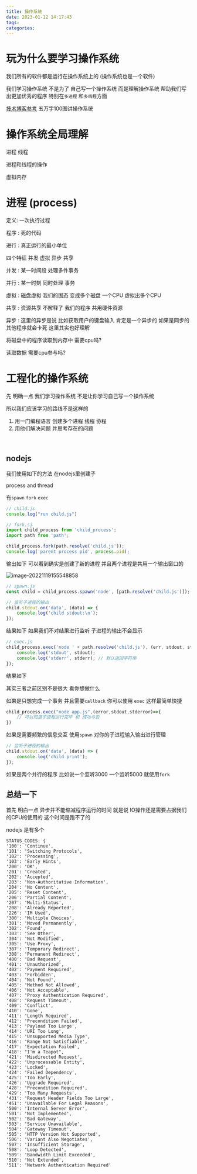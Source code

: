 ```yaml
---
title: 操作系统
date: 2023-01-12 14:17:43
tags:
categories:
---
```


# 玩为什么要学习操作系统

我们所有的软件都是运行在操作系统上的 (操作系统也是一个软件)

我们学习操作系统 不是为了 自己写一个操作系统 而是理解操作系统 帮助我们写出更加优秀的程序 特别在`多进程` 和`多线程`方面

[技术博客参考](https://rawchen.com/307) 五万字100图讲操作系统





# 操作系统全局理解

进程 线程

进程和线程的操作 

虚拟内存 



# 进程 (process)

定义: 一次执行过程



程序 : 死的代码 

进行 : 真正运行的最小单位

四个特征 并发 虚拟 异步 共享

并发 : 某一时间段 处理多件事务

并行 : 某一时刻 同时处理 事务

虚拟 : 磁盘虚拟 我们的固态 变成多个磁盘 一个CPU 虚拟出多个CPU

共享 : 资源共享 不解释了 我们的程序 共用硬件资源

异步 : 这里的异步是说 比如获取用户的键盘输入 肯定是一个异步的 如果是同步的 其他程序就会卡死 这里其实也好理解





将磁盘中的程序读取到内存中 需要cpu吗?

读取数据 需要cpu参与吗?



# 工程化的操作系统

先 明确一点 我们学习操作系统 不是让你学习自己写一个操作系统 

所以我们应该学习的路线不是这样的

1.   用一门编程语言 创建多个进程 线程 协程
2.   用他们解决问题 并思考存在的问题 

​	

## nodejs

我们使用如下的方法 在nodejs里创建子

process and thread



有`spawn` `fork` `exec` 

```js
// child.js
console.log("run child.js")
```

```js
// fork.sj
import child_process from 'child_process';
import path from 'path';

child_process.fork(path.resolve('child.js'));
console.log('parent process pid', process.pid);

```

输出如下 可以看到确实是创建了新的进程 并且两个进程是共用一个输出窗口的

![image-20221119155548858](C:\Users\Administrator\AppData\Roaming\Typora\typora-user-images\image-20221119155548858.png)



```js
// spawn.js
const child = child_process.spawn('node', [path.resolve('child.js')]);

// 监听子进程的输出
child.stdout.on('data', (data) => {
    console.log('child stdout:\n');
});
```

结果如下  	如果我们不对结果进行监听 子进程的输出不会显示



```js
// exec.js
child_process.exec('node ' + path.resolve('child.js'), (err, stdout, stderr) => {
    console.log('stdout', stdout);
    console.log('stderr', stderr); // 默认返回字符串
});
```

结果如下  



其实三者之前区别不是很大 看你想做什么 

如果是只想完成一个事务 并且需要`callback` 你可以使用 `exec` 这样最简单快捷

```js
child_process.exec("node app.js",(error,stdout,stderror)=>{
    // 可以知道子进程运行完毕 和 成功与否
})
```

如果是需要频繁的信息交互 使用`spawn` 对你的子进程输入输出进行管理

```js
// 监听子进程的输出
child.stdout.on('data', (data) => {
    console.log('child print');
});
```



如果是两个并行的程序 比如说一个监听3000 一个监听5000 就使用`fork`



## 总结一下 

首先 明白一点 异步并不能缩减程序运行的时间 就是说 IO操作还是需要占据我们的CPU的使用的 这个时间是跑不了的

nodejs 是有多个





```
STATUS_CODES: {
'100': 'Continue',
'101': 'Switching Protocols',
'102': 'Processing',
'103': 'Early Hints',
'200': 'OK',
'201': 'Created',
'202': 'Accepted',
'203': 'Non-Authoritative Information',
'204': 'No Content',
'205': 'Reset Content',
'206': 'Partial Content',
'207': 'Multi-Status',
'208': 'Already Reported',
'226': 'IM Used',
'300': 'Multiple Choices',
'301': 'Moved Permanently',
'302': 'Found',
'303': 'See Other',
'304': 'Not Modified',
'305': 'Use Proxy',
'307': 'Temporary Redirect',
'308': 'Permanent Redirect',
'400': 'Bad Request',
'401': 'Unauthorized',
'402': 'Payment Required',
'403': 'Forbidden',
'404': 'Not Found',
'405': 'Method Not Allowed',
'406': 'Not Acceptable',
'407': 'Proxy Authentication Required',
'408': 'Request Timeout',
'409': 'Conflict',
'410': 'Gone',
'411': 'Length Required',
'412': 'Precondition Failed',
'413': 'Payload Too Large',
'414': 'URI Too Long',
'415': 'Unsupported Media Type',
'416': 'Range Not Satisfiable',
'417': 'Expectation Failed',
'418': "I'm a Teapot",
'421': 'Misdirected Request',
'422': 'Unprocessable Entity',
'423': 'Locked',
'424': 'Failed Dependency',
'425': 'Too Early',
'426': 'Upgrade Required',
'428': 'Precondition Required',
'429': 'Too Many Requests',
'431': 'Request Header Fields Too Large',
'451': 'Unavailable For Legal Reasons',
'500': 'Internal Server Error',
'501': 'Not Implemented',
'502': 'Bad Gateway',
'503': 'Service Unavailable',
'504': 'Gateway Timeout',
'505': 'HTTP Version Not Supported',
'506': 'Variant Also Negotiates',
'507': 'Insufficient Storage',
'508': 'Loop Detected',
'509': 'Bandwidth Limit Exceeded',
'510': 'Not Extended',
'511': 'Network Authentication Required'
```

